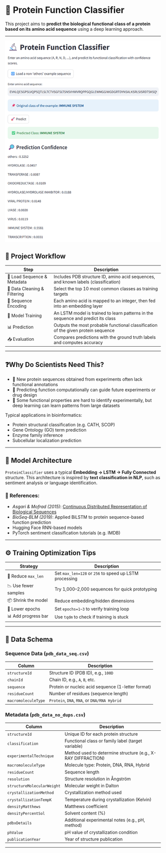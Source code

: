 # 🧬 Protein Function Classifier

This project aims to **predict the biological functional class of a protein based on its amino acid sequence** using a deep learning approach.

---
![alt text](image.png)

## 🔁 Project Workflow

| Step | Description |
|------|-------------|
| 🔎 Load Sequence & Metadata | Includes PDB structure ID, amino acid sequences, and known labels (classification) |
| 🧼 Data Cleaning & Filtering | Select the top 10 most common classes as training targets |
| 🔢 Sequence Encoding | Each amino acid is mapped to an integer, then fed into an embedding layer |
| 🧠 Model Training | An LSTM model is trained to learn patterns in the sequence and predict its class |
| 📊 Prediction | Outputs the most probable functional classification of the given protein sequence |
| 📥 Evaluation | Compares predictions with the ground truth labels and computes accuracy |

---

## ❓Why Do Scientists Need This?

- 🧪 New protein sequences obtained from experiments often lack functional annotations
- 🧬 Predicting function computationally can guide future experiments or drug design
- 🧠 Some functional properties are hard to identify experimentally, but deep learning can learn patterns from large datasets

Typical applications in bioinformatics:

- Protein structural classification (e.g. CATH, SCOP)
- Gene Ontology (GO) term prediction
- Enzyme family inference
- Subcellular localization prediction

---

## 📐 Model Architecture

`ProteinClassifier` uses a typical **Embedding → LSTM → Fully Connected** structure. This architecture is inspired by **text classification in NLP**, such as sentiment analysis or language identification.

### 🧾 References:

- *Asgari & Mofrad (2015)*: [Continuous Distributed Representation of Biological Sequences](https://doi.org/10.1371/journal.pone.0141287)
- *BioSeq-BLM (2019)*: Applied BiLSTM to protein sequence-based function prediction
- Hugging Face RNN-based models
- PyTorch sentiment classification tutorials (e.g. IMDB)

---

## ⚙️ Training Optimization Tips

| Strategy | Description |
|----------|-------------|
| 🔻 Reduce `max_len` | Set `max_len=128` or `256` to speed up LSTM processing |
| 📉 Use fewer samples | Try 1,000–2,000 sequences for quick prototyping |
| 📦 Shrink the model | Reduce embedding/hidden dimensions |
| 🧪 Lower epochs | Set `epochs=1~3` to verify training loop |
| 📊 Add progress bar | Use `tqdm` to check if training is stuck |

---

## 📁 Data Schema

### Sequence Data (`pdb_data_seq.csv`)

| Column | Description |
|--------|-------------|
| `structureId` | Structure ID (PDB ID), e.g., `100D` |
| `chainId` | Chain ID, e.g., `A`, `B`, etc. |
| `sequence` | Protein or nucleic acid sequence (1-letter format) |
| `residueCount` | Number of residues (sequence length) |
| `macromoleculeType` | `Protein`, `DNA`, `RNA`, or `DNA/RNA Hybrid` |

### Metadata (`pdb_data_no_dups.csv`)

| Column | Description |
|--------|-------------|
| `structureId` | Unique ID for each protein structure |
| `classification` | Functional class or family label (target variable) |
| `experimentalTechnique` | Method used to determine structure (e.g., X-RAY DIFFRACTION) |
| `macromoleculeType` | Molecule type: Protein, DNA, RNA, Hybrid |
| `residueCount` | Sequence length |
| `resolution` | Structure resolution in Ångström |
| `structureMolecularWeight` | Molecular weight in Dalton |
| `crystallizationMethod` | Crystallization method used |
| `crystallizationTempK` | Temperature during crystallization (Kelvin) |
| `densityMatthews` | Matthews coefficient |
| `densityPercentSol` | Solvent content (%) |
| `pdbxDetails` | Additional experimental notes (e.g., pH, method) |
| `phValue` | pH value of crystallization condition |
| `publicationYear` | Year of structure publication |

---
